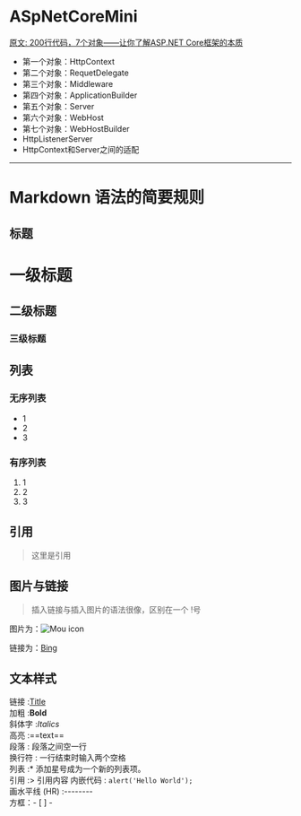 ﻿# ASpNetCoreMini

[原文: 200行代码，7个对象——让你了解ASP.NET Core框架的本质](https://www.cnblogs.com/artech/p/inside-asp-net-core-framework.html)

* 第一个对象：HttpContext
* 第二个对象：RequetDelegate
* 第三个对象：Middleware
* 第四个对象：ApplicationBuilder
* 第五个对象：Server
* 第六个对象：WebHost
* 第七个对象：WebHostBuilder
* HttpListenerServer
* HttpContext和Server之间的适配

----------------------------------



# Markdown 语法的简要规则

## 标题

# 一级标题
## 二级标题
### 三级标题


## 列表

### 无序列表
* 1
* 2
* 3

### 有序列表
1. 1
2. 2
3. 3

## 引用
> 这里是引用


## 图片与链接
> 插入链接与插入图片的语法很像，区别在一个 !号

图片为：![Mou icon](http://ww2.sinaimg.cn/large/6aee7dbbgw1esvkj19bqmj20e80e874z.jpg)

链接为：[Bing](http://bing.com)

## 文本样式

链接 :[Title](URL)  
加粗 :**Bold**  
斜体字 :*Italics*  
高亮 :==text==  
段落 : 段落之间空一行  
换行符 : 一行结束时输入两个空格  
列表 :* 添加星号成为一个新的列表项。  
引用 :> 引用内容
内嵌代码 : `alert('Hello World');`  
画水平线 (HR) :--------  
方框：- [ ] -   
